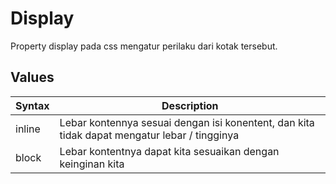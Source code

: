 # Display

Property display pada css mengatur perilaku dari kotak tersebut.

## Values

| Syntax | Description                                                                                   |
| ------ | --------------------------------------------------------------------------------------------- |
| inline | Lebar kontennya sesuai dengan isi konentent, dan kita tidak dapat mengatur lebar / tingginya  |
| block  | Lebar kontentnya dapat kita sesuaikan dengan keinginan kita                                   |